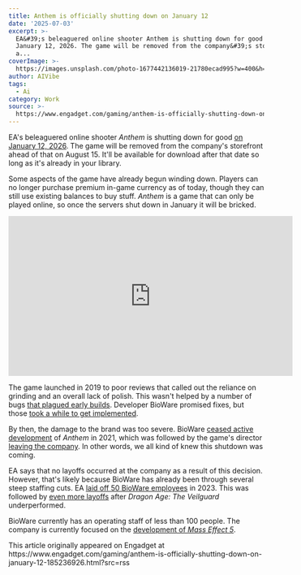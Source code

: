 ```yaml
---
title: Anthem is officially shutting down on January 12
date: '2025-07-03'
excerpt: >-
  EA&#39;s beleaguered online shooter Anthem is shutting down for good on
  January 12, 2026. The game will be removed from the company&#39;s storefront
  a...
coverImage: >-
  https://images.unsplash.com/photo-1677442136019-21780ecad995?w=400&h=200&fit=crop&auto=format
author: AIVibe
tags:
  - Ai
category: Work
source: >-
  https://www.engadget.com/gaming/anthem-is-officially-shutting-down-on-january-12-185236926.html?src=rss
---
```

<p>EA&#39;s beleaguered online shooter <em>Anthem</em> is shutting down for good <a data-i13n="cpos:1;pos:1" href="https://www.ea.com/games/anthem/news/anthem-game-update"><ins>on January 12, 2026</ins></a>. The game will be removed from the company&#39;s storefront ahead of that on August 15. It&#39;ll be available for download after that date so long as it&#39;s already in your library.</p>
<p>Some aspects of the game have already begun winding down. Players can no longer purchase premium in-game currency as of today, though they can still use existing balances to buy stuff. <em>Anthem</em> is a game that can only be played online, so once the servers shut down in January it will be bricked.</p>
<span id="end-legacy-contents"></span><div id="68bddb81f02b4b3393ac955f6500b88b"><iframe width="560" height="315" src="https://www.youtube.com/embed/DPf-EATqFng?si=yOHRzLM8Lroy10oM" title="YouTube video player" frameborder="0" allowfullscreen></iframe></div>
<p>The game launched in 2019 to poor reviews that called out the reliance on grinding and an overall lack of polish. This wasn&#39;t helped by a number of bugs <a data-i13n="cpos:2;pos:1" href="https://www.engadget.com/2019-03-19-bioware-anthem-fixes-still-coming.html"><ins>that plagued early builds</ins></a>. Developer BioWare promised fixes, but those <a data-i13n="cpos:3;pos:1" href="https://www.engadget.com/2019-04-04-anthem-crunch-bioware-ea-game-development.html"><ins>took a while to get implemented</ins></a>.</p>
<p>By then, the damage to the brand was too severe. BioWare <a data-i13n="cpos:4;pos:1" href="https://www.ign.com/articles/anthem-development-ceases-bioware-to-focus-on-dragon-age-mass-effect"><ins>ceased active development</ins></a> of <em>Anthem</em> in 2021, which was followed by the game&#39;s director <a data-i13n="cpos:5;pos:1" href="https://www.ign.com/articles/anthem-game-director-jonathan-warner-departs-bioware-after-nearly-10-years"><ins>leaving the company</ins></a>. In other words, we all kind of knew this shutdown was coming.</p>
<p>EA says that no layoffs occurred at the company as a result of this decision. However, that&#39;s likely because BioWare has already been through several steep staffing cuts. EA <a data-i13n="cpos:6;pos:1" href="https://www.engadget.com/bioware-cuts-around-50-jobs-to-become-a-more-agile-and-focused-studio-211513365.html"><ins>laid off 50 BioWare employees</ins></a> in 2023. This was followed by <a data-i13n="cpos:7;pos:1" href="https://www.bloomberg.com/news/newsletters/2025-01-31/electronic-arts-slashes-bioware-after-dragon-age-sales-miss"><ins>even more layoffs</ins></a> after <em>Dragon Age: The Veilguard</em> underperformed.</p>
<p>BioWare currently has an operating staff of less than 100 people. The company is currently focused on the <a data-i13n="cpos:8;pos:1" href="https://www.neogaf.com/threads/ea-is-restructuring-bioware-to-focus-on-mass-effect-5.1680189/"><ins>development of </ins><em><ins>Mass Effect 5</ins></em></a>.</p>This article originally appeared on Engadget at https://www.engadget.com/gaming/anthem-is-officially-shutting-down-on-january-12-185236926.html?src=rss
